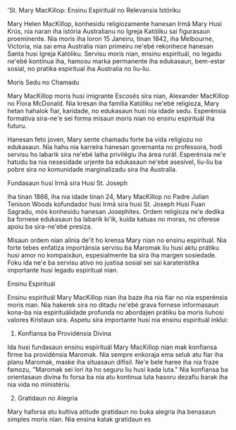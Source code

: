'St. Mary MacKillop: Ensinu Espirituál no Relevansia Istóriku

Mary Helen MacKillop, konhesidu religiozamente hanesan Irmã Mary Husi Krús, nia naran iha istória Australianu no Igreja Katóliku sai figurasaun proeminente. Nia moris iha loron 15 Janeiru, tinan 1842, iha Melbourne, Victoria, nia sai ema Australia nian primeiru ne'ebé rekonhece hanesan Santa husi Igreja Katóliku. Servisu moris nian, ensinu espirituál, no legadu ne'ebé kontinua iha, hamosu marka permanente iha edukasaun, bem-estar sosial, no pratika espiritual iha Australia no liu-liu.

Moris Sedu no Chamadu

Mary MacKillop moris husi imigrante Escosés sira nian, Alexander MacKillop no Flora McDonald. Nia kresan iha família Katóliku ne'ebé religioza, Mary hetan hahalok fiar, karidade, no edukasaun husi nia idade sedu. Esperénsia formativa sira-ne'e sei forma misaun moris nian no ensinu espirituál iha futuru. 

Hanesan feto joven, Mary sente chamadu forte ba vida religiozu no edukasaun. Nia hahu nia karreira hanesan governanta no professora, hodi servisu ho labarik sira ne'ebé laiha privilégiu iha área rurál. Esperénsia ne'e hatudu ba nia nesesidade urjente ba edukasaun ne'ebé asesível, liu-liu ba pobre sira no komunidade marginalizadu sira iha Australia. 

Fundasaun husi Irmã sira Husi St. Joseph

Iha tinan 1866, iha nia idade tinan 24, Mary MacKillop no Padre Julian Tenison Woods kofundador husi Irmã sira husi St. Joseph Husi Fuan Sagradu, mós konhesidu hanesan Josephites. Ordem religioza ne'e dedika ba fornese edukasaun ba labarik ki'ik, kuida katuas no moras, no oferese apoiu ba sira-ne'ebé presiza.

Misaun ordem nian alinia de'it ho krensa Mary nian no ensinu espirituál. Nia forte tebes enfatiza importánsia servisu ba Maromak liu husi aktu prátiku husi amor no kompaixãun, espesialmente ba sira iha margen sosiedade. Foku ida ne'e ba servisu ativo no justisa sosial sei sai karaterístika importante husi legadu espiritual nian.

Ensinu Espirituál

Ensinu espirituál Mary MacKillop nian iha baze iha nia fiar no nia esperénsia moris nian. Nia hakerek sira no ditadu ne'ebé grava fornese informasaun kona-ba nia espirituálidade profunda no abordajen prátiku ba moris liuhosi valores Kristaun sira. Aspetu sira importante husi nia ensinu espirituál inklui:

1. Konfiansa ba Providénsia Divina

Ida husi fundasaun ensinu espirituál Mary MacKillop nian mak konfiansa firme ba providénsia Maromak. Nia sempre enkoraja ema seluk atu fiar iha planu Maromak, maske iha situasaun difisil. Ne'e bele haree iha nia fraze famozu, "Maromak sei lori ita ho seguru liu husi kada luta." Nia konfiansa ba orientasaun divina fo forsa ba nia atu kontinua luta hasoru dezafiu barak iha nia vida no ministériu.

2. Gratidaun no Alegria

Mary haforsa atu kultiva atitude gratidaun no buka alegria iha benasaun simples moris nian. Nia ensina katak gratidaun es